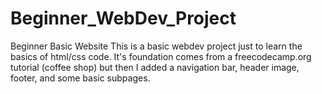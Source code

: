 # Beginner_WebDev_Project
Beginner Basic Website
This is a basic webdev project just to learn the basics of html/css code.
It's foundation comes from a freecodecamp.org tutorial (coffee shop) but then I added a navigation bar, header image, footer, and some basic subpages.
